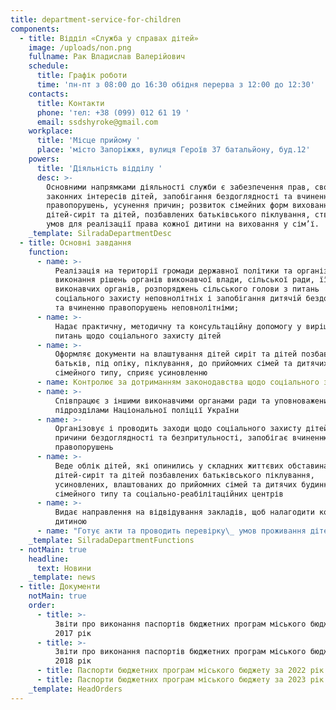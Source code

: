 ```yaml
---
title: department-service-for-children
components:
  - title: Відділ «Служба у справах дітей»
    image: /uploads/non.png
    fullname: Рак Владислав Валерійович
    schedule:
      title: Графік роботи
      time: 'пн-пт з 08:00 до 16:30 обідня перерва з 12:00 до 12:30'
    contacts:
      title: Контакти
      phone: 'тел: +38 (099) 012 61 19 '
      email: ssdshyroke@gmail.com
    workplace:
      title: 'Місце прийому '
      place: 'місто Запоріжжя, вулиця Героїв 37 батальйону, буд.12'
    powers:
      title: 'Діяльність відділу '
      desc: >-
        Основними напрямками діяльності служби є забезпечення прав, свобод і
        законних інтересів дітей, запобігання бездоглядності та вчинення ними
        правопорушень, усунення причин; розвиток сімейних форм виховання
        дітей-сиріт та дітей, позбавлених батьківського піклування, створення
        умов для реалізації права кожної дитини на виховання у сім’ї.
    _template: SilradaDepartmentDesc
  - title: Основні завдання
    function:
      - name: >-
          Реалізація на території громади державної політики та організація
          виконання рішень органів виконавчої влади, сільської ради, її
          виконавчих органів, розпоряджень сільського голови з питань
          соціального захисту неповнолітніх і запобігання дитячій бездоглядності
          та вчиненню правопорушень неповнолітніми;
      - name: >-
          Надає практичну, методичну та консультаційну допомогу у вирішенні
          питань щодо соціального захисту дітей
      - name: >-
          Оформляє документи на влаштування дітей сиріт та дітей позбавлених
          батьків, під опіку, піклування, до прийомних сімей та дитячих будинків
          сімейного типу, сприяє усиновленню
      - name: Контролює за дотриманням законодавства щодо соціального захисту дітей.
      - name: >-
          Співпрацює з іншими виконавчими органами ради та уповноваженими
          підрозділами Національної поліції України
      - name: >-
          Організовує і проводить заходи щодо соціального захисту дітей, виявляє
          причини бездоглядності та безпритульності, запобігає вчиненню дітьми
          правопорушень
      - name: >-
          Веде облік дітей, які опинились у складних життєвих обставинах,
          дітей-сиріт та дітей позбавлених батьківського піклування,
          усиновлених, влаштованих до прийомних сімей та дитячих будинків
          сімейного типу та соціально-реабілітаційних центрів
      - name: >-
          Видає направлення на відвідування закладів, щоб налагодити контакт з
          дитиною
      - name: "Готує акти та проводить перевірку\_ умов проживання дітей.\_"
    _template: SilradaDepartmentFunctions
  - notMain: true
    headline:
      text: Новини
    _template: news
  - title: Документи
    notMain: true
    order:
      - title: >-
          Звіти про виконання паспортів бюджетних програм міського бюджету за
          2017 рік
      - title: >-
          Звіти про виконання паспортів бюджетних програм міського бюджету за
          2018 рік
      - title: Паспорти бюджетних програм міського бюджету за 2022 рік
      - title: Паспорти бюджетних програм міського бюджету за 2023 рік
    _template: HeadOrders
---
```


